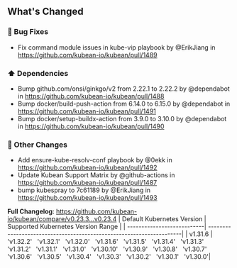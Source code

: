 <!-- Release notes generated using configuration in .github/release.yml at v0.23.4 -->

## What's Changed
### 🐛 Bug Fixes
* Fix command module issues in kube-vip playbook by @ErikJiang in https://github.com/kubean-io/kubean/pull/1489
### ⬆️ Dependencies
* Bump github.com/onsi/ginkgo/v2 from 2.22.1 to 2.22.2 by @dependabot in https://github.com/kubean-io/kubean/pull/1488
* Bump docker/build-push-action from 6.14.0 to 6.15.0 by @dependabot in https://github.com/kubean-io/kubean/pull/1491
* Bump docker/setup-buildx-action from 3.9.0 to 3.10.0 by @dependabot in https://github.com/kubean-io/kubean/pull/1490
### 🔨 Other Changes
* Add ensure-kube-resolv-conf playbook by @0ekk in https://github.com/kubean-io/kubean/pull/1492
* Update Kubean Support Matrix by @github-actions in https://github.com/kubean-io/kubean/pull/1487
* bump kubespray to 7c61189 by @ErikJiang in https://github.com/kubean-io/kubean/pull/1493


**Full Changelog**: https://github.com/kubean-io/kubean/compare/v0.23.3...v0.23.4
| Default Kubernetes Version | Supported Kubernetes Version Range                                   |
| ---------------------------| ---------------------------------------------------------------------|
| v1.31.6                 |  'v1.32.2' &nbsp; 'v1.32.1' &nbsp; 'v1.32.0' &nbsp; 'v1.31.6' &nbsp; 'v1.31.5' &nbsp; 'v1.31.4' &nbsp; 'v1.31.3' &nbsp; 'v1.31.2' &nbsp; 'v1.31.1' &nbsp; 'v1.31.0' &nbsp; 'v1.30.10' &nbsp; 'v1.30.9' &nbsp; 'v1.30.8' &nbsp; 'v1.30.7' &nbsp; 'v1.30.6' &nbsp; 'v1.30.5' &nbsp; 'v1.30.4' &nbsp; 'v1.30.3' &nbsp; 'v1.30.2' &nbsp; 'v1.30.1' &nbsp; 'v1.30.0'|
